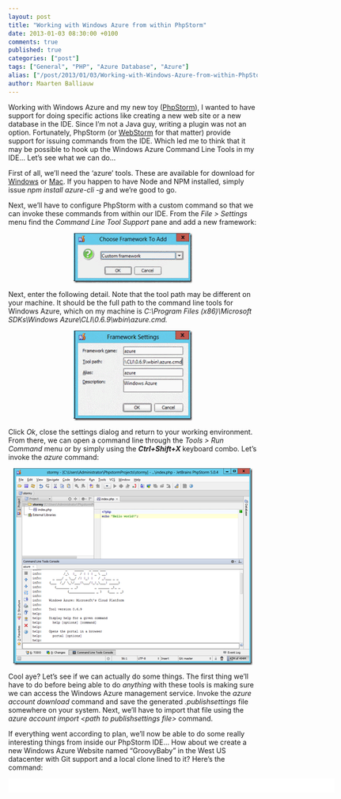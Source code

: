 ```yaml
---
layout: post
title: "Working with Windows Azure from within PhpStorm"
date: 2013-01-03 08:30:00 +0100
comments: true
published: true
categories: ["post"]
tags: ["General", "PHP", "Azure Database", "Azure"]
alias: ["/post/2013/01/03/Working-with-Windows-Azure-from-within-PhpStorm.aspx", "/post/2013/01/03/working-with-windows-azure-from-within-phpstorm.aspx"]
author: Maarten Balliauw
---
```

<p>Working with Windows Azure and my new toy (<a href="http://www.jetbrains.com/phpstorm/">PhpStorm</a>), I wanted to have support for doing specific actions like creating a new web site or a new database in the IDE. Since I&rsquo;m not a Java guy, writing a plugin was not an option. Fortunately, PhpStorm (or <a href="http://www.jetbrains.com/webstorm/">WebStorm</a> for that matter) provide support for issuing commands from the IDE. Which led me to think that it may be possible to hook up the Windows Azure Command Line Tools in my IDE&hellip; Let&rsquo;s see what we can do&hellip;</p>
<p>First of all, we&rsquo;ll need the &lsquo;azure&rsquo; tools. These are available for download for <a href="http://go.microsoft.com/fwlink/?LinkID=275464&amp;clcid=0x409">Windows</a> or <a href="http://go.microsoft.com/fwlink/?LinkID=253471&amp;clcid=0x409">Mac</a>. If you happen to have Node and NPM installed, simply issue <em>npm install azure-cli -g</em> and we&rsquo;re good to go.</p>
<p>Next, we&rsquo;ll have to configure PhpStorm with a custom command so that we can invoke these commands from within our IDE. From the <em>File &gt; Settings</em> menu find the <em>Command Line Tool Support</em> pane and add a new framework:</p>
<p><img style="background-image: none; float: none; padding-top: 0px; padding-left: 0px; margin: 5px auto; display: block; padding-right: 0px; border-width: 0px;" title="PhpStorm custom framework" src="/images/clip_image002_1.gif" border="0" alt="PhpStorm custom framework" width="240" height="101" /></p>
<p>Next, enter the following detail. Note that the tool path may be different on your machine. It should be the full path to the command line tools for Windows Azure, which on my machine is <em>C:\Program Files (x86)\Microsoft SDKs\Windows Azure\CLI\0.6.9\wbin\azure.cmd.</em></p>
<p><a href="/images/image_242.png"><img style="background-image: none; float: none; padding-top: 0px; padding-left: 0px; margin: 5px auto; display: block; padding-right: 0px; border-width: 0px;" title="PhpStorm custom framework settings" src="/images/clip_image004.gif" border="0" alt="PhpStorm custom framework settings" width="240" height="182" /></a></p>
<p>Click <em>Ok</em>, close the settings dialog and return to your working environment. From there, we can open a command line through the <em>Tools &gt; Run Command</em> menu or by simply using the <strong><em>Ctrl+Shift+X</em> </strong>keyboard combo. Let&rsquo;s invoke the <em>azure</em> command:</p>
<p><a href="/images/image_247.png"><img style="background-image: none; float: none; padding-top: 0px; padding-left: 0px; margin: 5px auto; display: block; padding-right: 0px; border-width: 0px;" title="Running Windows Azure bash tools in PhpStrom WebStorm" src="/images/image_thumb_211.png" border="0" alt="Running Windows Azure bash tools in PhpStrom WebStorm" width="484" height="398" /></a></p>
<p>Cool aye? Let&rsquo;s see if we can actually do some things. The first thing we&rsquo;ll have to do before being able to do <em>anything</em> with these tools is making sure we can access the Windows Azure management service. Invoke the <em>azure account download </em>command and save the generated <em>.publishsettings</em> file somewhere on your system. Next, we&rsquo;ll have to import that file using the <em>azure account import &lt;path to publishsettings file&gt; </em>command.</p>
<p>If everything went according to plan, we&rsquo;ll now be able to do some really interesting things from inside our PhpStorm IDE&hellip; How about we create a new Windows Azure Website named &ldquo;GroovyBaby&rdquo; in the West US datacenter with Git support and a local clone lined to it? Here&rsquo;s the command:</p>
<div id="scid:9D7513F9-C04C-4721-824A-2B34F0212519:09675d49-1b68-4514-bc75-8122d7c51ef6" class="wlWriterEditableSmartContent" style="float: none; margin: 0px; display: inline; padding: 0px;">
<pre style="width: 660px; height: 28px; background-color: white; overflow: auto;"><div><!--

Code highlighting produced by Actipro CodeHighlighter (freeware)
http://www.CodeHighlighter.com/

--><span style="color: #000000;">azure site create GroovyBaby --git --location </span><span style="color: #000000;">"</span><span style="color: #000000;">West US</span><span style="color: #000000;">"</span></div></pre>
<!-- Code inserted with Steve Dunn's Windows Live Writer Code Formatter Plugin.  http://dunnhq.com --></div>
<p>And here&rsquo;s the result:</p>
<p><a href="/images/image_248.png"><img style="background-image: none; float: none; padding-top: 0px; padding-left: 0px; margin: 5px auto 0px; display: block; padding-right: 0px; border: 0px;" title="Create a new website in PhpStorm" src="/images/image_thumb_212.png" border="0" alt="Create a new website in PhpStorm" width="484" height="398" /></a></p>
<p>I seriously love this stuff! For reference, <a href="http://www.windowsazure.com/en-us/manage/linux/other-resources/command-line-tools/">here&rsquo;s the complete list of available commands</a>. And <a href="http://codebetter.com/glennblock/2012/12/25/simple-bash-scripting-for-azure-cli/">Glenn Block cooked up some cool commands</a> too.</p>

{% include imported_disclaimer.html %}

